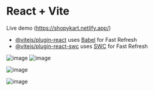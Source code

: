 # React + Vite

Live demo
(https://shopykart.netlify.app/)

 

- [@vitejs/plugin-react](https://github.com/vitejs/vite-plugin-react/blob/main/packages/plugin-react/README.md) uses [Babel](https://babeljs.io/) for Fast Refresh
- [@vitejs/plugin-react-swc](https://github.com/vitejs/vite-plugin-react-swc) uses [SWC](https://swc.rs/) for Fast Refresh


![image](https://github.com/iishu/E-mall/assets/93548011/9bcc72ac-1885-446b-803e-46013d4df045)
![image](https://github.com/iishu/E-mall/assets/93548011/636545a5-ff71-4786-91af-c567974b2f2c)

![image](https://github.com/iishu/E-mall/assets/93548011/4edbe957-cbc3-40ff-a358-f3ab7131b889)




![image](https://github.com/iishu/E-mall/assets/93548011/224f7cd9-cc85-485d-9696-ac2df2b5d8eb)

